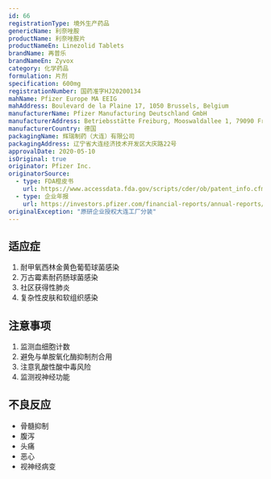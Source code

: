 ```yaml
---
id: 66
registrationType: 境外生产药品
genericName: 利奈唑胺
productName: 利奈唑胺片
productNameEn: Linezolid Tablets
brandName: 再普乐
brandNameEn: Zyvox
category: 化学药品
formulation: 片剂
specification: 600mg
registrationNumber: 国药准字HJ20200134
mahName: Pfizer Europe MA EEIG
mahAddress: Boulevard de la Plaine 17, 1050 Brussels, Belgium
manufacturerName: Pfizer Manufacturing Deutschland GmbH
manufacturerAddress: Betriebsstätte Freiburg, Mooswaldallee 1, 79090 Freiburg, Germany
manufacturerCountry: 德国
packagingName: 辉瑞制药（大连）有限公司
packagingAddress: 辽宁省大连经济技术开发区大庆路22号
approvalDate: 2020-05-10
isOriginal: true
originator: Pfizer Inc.
originatorSource:
  - type: FDA橙皮书
    url: https://www.accessdata.fda.gov/scripts/cder/ob/patent_info.cfm?Product_No=001&Appl_No=021130
  - type: 企业年报
    url: https://investors.pfizer.com/financial-reports/annual-reports/default.aspx
originalException: "原研企业授权大连工厂分装"
---
```


## 适应症

1. 耐甲氧西林金黄色葡萄球菌感染
2. 万古霉素耐药肠球菌感染
3. 社区获得性肺炎
4. 复杂性皮肤和软组织感染

## 注意事项

1. 监测血细胞计数
2. 避免与单胺氧化酶抑制剂合用
3. 注意乳酸性酸中毒风险
4. 监测视神经功能

## 不良反应

- 骨髓抑制
- 腹泻
- 头痛
- 恶心
- 视神经病变 